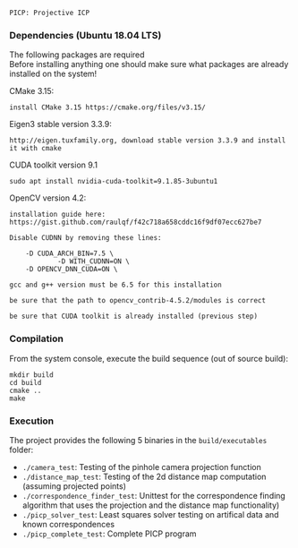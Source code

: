     PICP: Projective ICP

### Dependencies (Ubuntu 18.04 LTS)
The following packages are required <br>
Before installing anything one should make sure what packages are already installed on the system!

CMake 3.15:

    install CMake 3.15 https://cmake.org/files/v3.15/

Eigen3 stable version 3.3.9:

    http://eigen.tuxfamily.org, download stable version 3.3.9 and install it with cmake

CUDA toolkit version 9.1

    sudo apt install nvidia-cuda-toolkit=9.1.85-3ubuntu1

OpenCV version 4.2:

    installation guide here: https://gist.github.com/raulqf/f42c718a658cddc16f9df07ecc627be7

  	Disable CUDNN by removing these lines:

        -D CUDA_ARCH_BIN=7.5 \
				-D WITH_CUDNN=ON \
        -D OPENCV_DNN_CUDA=ON \

    gcc and g++ version must be 6.5 for this installation

  	be sure that the path to opencv_contrib-4.5.2/modules is correct

    be sure that CUDA toolkit is already installed (previous step)

### Compilation
From the system console, execute the build sequence (out of source build):

    mkdir build
    cd build
    cmake ..
    make

### Execution
The project provides the following 5 binaries in the `build/executables` folder:
- `./camera_test`: Testing of the pinhole camera projection function
- `./distance_map_test`: Testing of the 2d distance map computation (assuming projected points)
- `./correspondence_finder_test`: Unittest for the correspondence finding algorithm that uses the projection and the distance map functionality)
- `./picp_solver_test`: Least squares solver testing on artifical data and known correspondences
- `./picp_complete_test`: Complete PICP program
